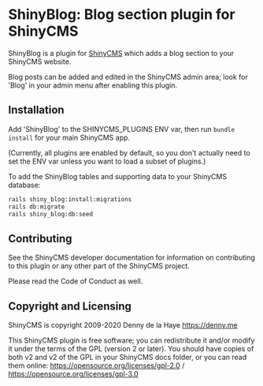 # ShinyBlog: Blog section plugin for ShinyCMS

ShinyBlog is a plugin for [ShinyCMS](https://shinycms.org) which adds
a blog section to your ShinyCMS website.

Blog posts can be added and edited in the ShinyCMS admin area; look for 'Blog'
in your admin menu after enabling this plugin.


## Installation

Add 'ShinyBlog' to the SHINYCMS_PLUGINS ENV var, then run `bundle install`
for your main ShinyCMS app.

(Currently, all plugins are enabled by default, so you don't actually
need to set the ENV var unless you want to load a subset of plugins.)

To add the ShinyBlog tables and supporting data to your ShinyCMS database:
```bash
rails shiny_blog:install:migrations
rails db:migrate
rails shiny_blog:db:seed
```


## Contributing

See the ShinyCMS developer documentation for information on contributing to this
plugin or any other part of the ShinyCMS project.

Please read the Code of Conduct as well.


## Copyright and Licensing

ShinyCMS is copyright 2009-2020 Denny de la Haye https://denny.me

This ShinyCMS plugin is free software; you can redistribute it and/or modify it
under the terms of the GPL (version 2 or later). You should have copies of both
v2 and v2 of the GPL in your ShinyCMS docs folder, or you can read them online:
https://opensource.org/licenses/gpl-2.0 / https://opensource.org/licenses/gpl-3.0
